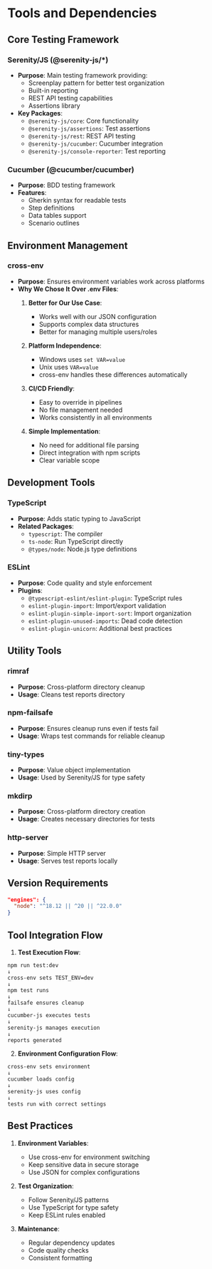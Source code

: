 # Tools and Dependencies

## Core Testing Framework

### Serenity/JS (@serenity-js/*)
- **Purpose**: Main testing framework providing:
  - Screenplay pattern for better test organization
  - Built-in reporting
  - REST API testing capabilities
  - Assertions library
- **Key Packages**:
  - `@serenity-js/core`: Core functionality
  - `@serenity-js/assertions`: Test assertions
  - `@serenity-js/rest`: REST API testing
  - `@serenity-js/cucumber`: Cucumber integration
  - `@serenity-js/console-reporter`: Test reporting

### Cucumber (@cucumber/cucumber)
- **Purpose**: BDD testing framework
- **Features**:
  - Gherkin syntax for readable tests
  - Step definitions
  - Data tables support
  - Scenario outlines

## Environment Management

### cross-env
- **Purpose**: Ensures environment variables work across platforms
- **Why We Chose It Over .env Files**:
  1. **Better for Our Use Case**:
     - Works well with our JSON configuration
     - Supports complex data structures
     - Better for managing multiple users/roles
  
  2. **Platform Independence**:
     - Windows uses `set VAR=value`
     - Unix uses `VAR=value`
     - cross-env handles these differences automatically
  
  3. **CI/CD Friendly**:
     - Easy to override in pipelines
     - No file management needed
     - Works consistently in all environments
  
  4. **Simple Implementation**:
     - No need for additional file parsing
     - Direct integration with npm scripts
     - Clear variable scope

## Development Tools

### TypeScript
- **Purpose**: Adds static typing to JavaScript
- **Related Packages**:
  - `typescript`: The compiler
  - `ts-node`: Run TypeScript directly
  - `@types/node`: Node.js type definitions

### ESLint
- **Purpose**: Code quality and style enforcement
- **Plugins**:
  - `@typescript-eslint/eslint-plugin`: TypeScript rules
  - `eslint-plugin-import`: Import/export validation
  - `eslint-plugin-simple-import-sort`: Import organization
  - `eslint-plugin-unused-imports`: Dead code detection
  - `eslint-plugin-unicorn`: Additional best practices

## Utility Tools

### rimraf
- **Purpose**: Cross-platform directory cleanup
- **Usage**: Cleans test reports directory

### npm-failsafe
- **Purpose**: Ensures cleanup runs even if tests fail
- **Usage**: Wraps test commands for reliable cleanup

### tiny-types
- **Purpose**: Value object implementation
- **Usage**: Used by Serenity/JS for type safety

### mkdirp
- **Purpose**: Cross-platform directory creation
- **Usage**: Creates necessary directories for tests

### http-server
- **Purpose**: Simple HTTP server
- **Usage**: Serves test reports locally

## Version Requirements

```json
"engines": {
  "node": "^18.12 || ^20 || ^22.0.0"
}
```

## Tool Integration Flow

1. **Test Execution Flow**:
```
npm run test:dev
↓
cross-env sets TEST_ENV=dev
↓
npm test runs
↓
failsafe ensures cleanup
↓
cucumber-js executes tests
↓
serenity-js manages execution
↓
reports generated
```

2. **Environment Configuration Flow**:
```
cross-env sets environment
↓
cucumber loads config
↓
serenity-js uses config
↓
tests run with correct settings
```

## Best Practices

1. **Environment Variables**:
   - Use cross-env for environment switching
   - Keep sensitive data in secure storage
   - Use JSON for complex configurations

2. **Test Organization**:
   - Follow Serenity/JS patterns
   - Use TypeScript for type safety
   - Keep ESLint rules enabled

3. **Maintenance**:
   - Regular dependency updates
   - Code quality checks
   - Consistent formatting
